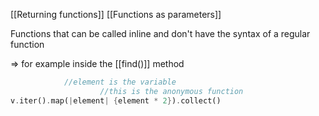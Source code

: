 [[Returning functions]]
[[Functions as parameters]]

Functions that can be called inline and don't have the syntax of a regular function

=> for example inside the [[find()]] method

```Rust
			//element is the variable 
			        //this is the anonymous function
v.iter().map(|element| {element * 2}).collect()
```